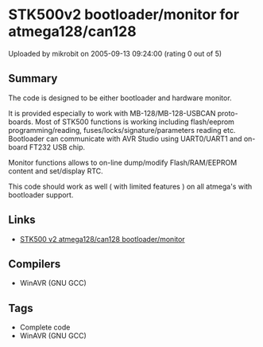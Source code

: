 # STK500v2 bootloader/monitor for atmega128/can128

Uploaded by mikrobit on 2005-09-13 09:24:00 (rating 0 out of 5)

## Summary

The code is designed to be either bootloader and hardware monitor.  

It is provided especially to work with MB-128/MB-128-USBCAN proto-boards. Most of STK500 functions is working including flash/eeprom programming/reading, fuses/locks/signature/parameters reading etc. Bootloader can communicate with AVR Studio using UART0/UART1 and on-board FT232 USB chip.  

Monitor functions allows to on-line dump/modify Flash/RAM/EEPROM content and set/display RTC.  

This code should work as well ( with limited features ) on all atmega's with bootloader support.

## Links

- [STK500 v2 atmega128/can128 bootloader/monitor](http://www.miklobit.com/Downloads.498+B6Jkw9Mw__.0.html)

## Compilers

- WinAVR (GNU GCC)

## Tags

- Complete code
- WinAVR (GNU GCC)
